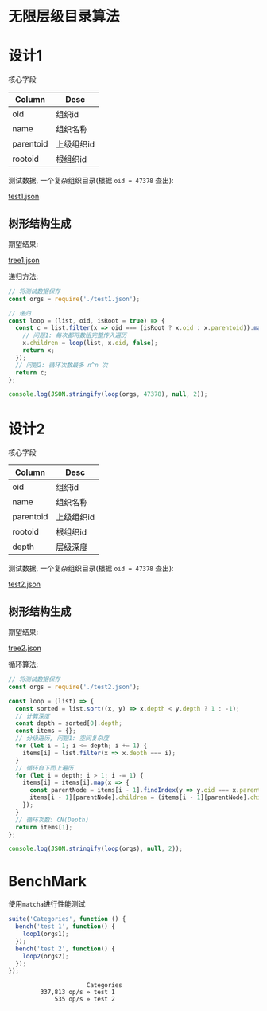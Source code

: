 # 无限层级目录算法

# 设计1

核心字段

Column | Desc
--- | ---
oid | 组织id
name | 组织名称
parentoid | 上级组织id
rootoid | 根组织id

测试数据, 一个复杂组织目录(根据 `oid = 47378` 查出):

<a href="/algorithm/_categories/test1.json" target="_blank">test1.json</a>

## 树形结构生成

期望结果:

<a href="/algorithm/_categories/tree1.json" target="_blank">tree1.json</a>

递归方法:

```js
// 将测试数据保存
const orgs = require('./test1.json');

// 递归
const loop = (list, oid, isRoot = true) => {
  const c = list.filter(x => oid === (isRoot ? x.oid : x.parentoid)).map((x) => {
    // 问题1: 每次都将数组完整传入遍历
    x.children = loop(list, x.oid, false);
    return x;
  });
  // 问题2: 循环次数最多 n^n 次
  return c;
};

console.log(JSON.stringify(loop(orgs, 47378), null, 2));
```

# 设计2

核心字段

Column | Desc
--- | ---
oid | 组织id
name | 组织名称
parentoid | 上级组织id
rootoid | 根组织id
depth | 层级深度

测试数据, 一个复杂组织目录(根据 `oid = 47378` 查出):

<a href="/algorithm/categories/test2.json" target="_blank">test2.json</a>

## 树形结构生成

期望结果:

<a href="/algorithm/categories/tree2.json" target="_blank">tree2.json</a>

循环算法:

```js
// 将测试数据保存
const orgs = require('./test2.json');

const loop = (list) => {
  const sorted = list.sort((x, y) => x.depth < y.depth ? 1 : -1);
  // 计算深度
  const depth = sorted[0].depth;
  const items = {};
  // 分级遍历, 问题1: 空间复杂度
  for (let i = 1; i <= depth; i += 1) {
    items[i] = list.filter(x => x.depth === i);  
  }
  // 循环自下而上遍历
  for (let i = depth; i > 1; i -= 1) {
    items[i] = items[i].map(x => {
      const parentNode = items[i - 1].findIndex(y => y.oid === x.parentoid);
      items[i - 1][parentNode].children = (items[i - 1][parentNode].children || [] ).concat(x);
    });
  }
  // 循环次数: CN(Depth)
  return items[1];
};

console.log(JSON.stringify(loop(orgs), null, 2));
```

# BenchMark

使用`matcha`进行性能测试

```js
suite('Categories', function () {
  bench('test 1', function() {
    loop1(orgs1);
  });
  bench('test 2', function() {
    loop2(orgs2);
  });
});
```

```
                      Categories
         337,813 op/s » test 1
             535 op/s » test 2
```